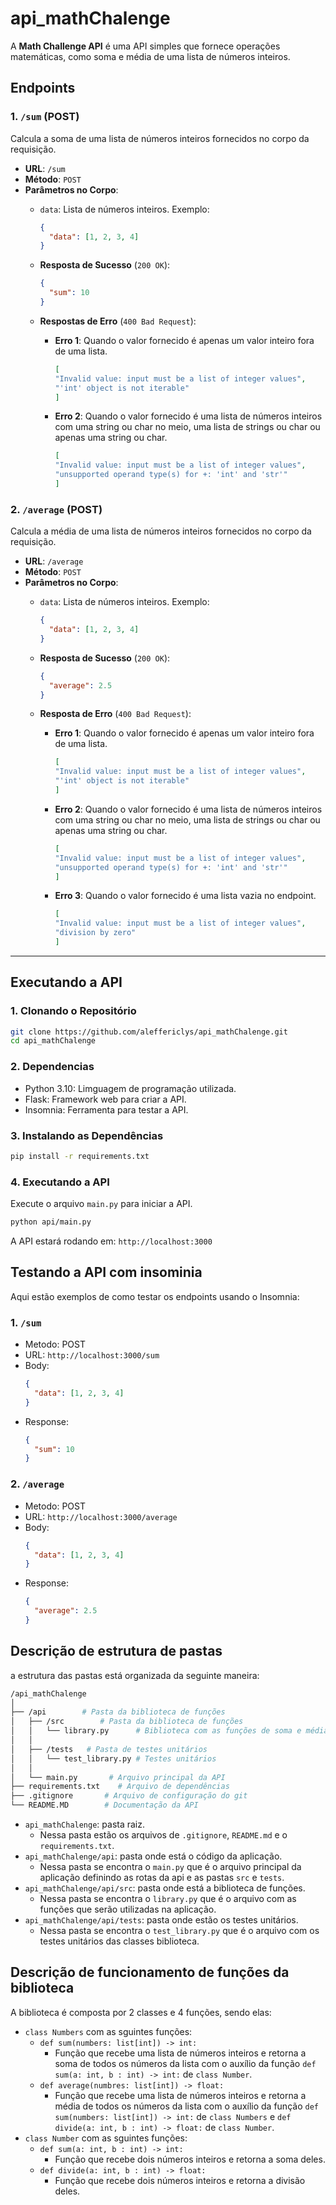 # api_mathChalenge


A **Math Challenge API** é uma API simples que fornece operações matemáticas, como soma e média de uma lista de números inteiros.

## Endpoints

### 1. `/sum` (POST)
Calcula a soma de uma lista de números inteiros fornecidos no corpo da requisição.

- **URL**: `/sum`
- **Método**: `POST`
- **Parâmetros no Corpo**:  
  - `data`: Lista de números inteiros. Exemplo:
    ```json
    {
      "data": [1, 2, 3, 4]
    }
    ```

  - **Resposta de Sucesso** (`200 OK`):
    ```json
    {
      "sum": 10
    }
    ```
  - **Respostas de Erro** (`400 Bad Request`):
    - **Erro 1**: Quando o valor fornecido é apenas um valor inteiro fora de uma lista.
		```json
		[
		"Invalid value: input must be a list of integer values",
		"'int' object is not iterable"
		]
		```
    - **Erro 2**: Quando o valor fornecido é uma lista de números inteiros  com uma string ou char no meio, uma lista de strings ou char ou apenas uma string ou char.
		```json
		[
		"Invalid value: input must be a list of integer values",
		"unsupported operand type(s) for +: 'int' and 'str'"
		]
		```

### 2. `/average` (POST)
Calcula a média de uma lista de números inteiros fornecidos no corpo da requisição.

- **URL**: `/average`
- **Método**: `POST`
- **Parâmetros no Corpo**:  
  - `data`: Lista de números inteiros. Exemplo:
    ```json
    {
      "data": [1, 2, 3, 4]
    }
    ```

  - **Resposta de Sucesso** (`200 OK`):
    ```json
    {
      "average": 2.5
    }
    ```
  - **Resposta de Erro** (`400 Bad Request`):
    - **Erro 1**: Quando o valor fornecido é apenas um valor inteiro fora de uma lista.
		```json
		[
		"Invalid value: input must be a list of integer values",
		"'int' object is not iterable"
		]
		```
    - **Erro 2**: Quando o valor fornecido é uma lista de números inteiros  com uma string ou char no meio, uma lista de strings ou char ou apenas uma string ou char.
		```json
		[
		"Invalid value: input must be a list of integer values",
		"unsupported operand type(s) for +: 'int' and 'str'"
		]
		```
    - **Erro 3**: Quando o valor fornecido é uma lista vazia no endpoint.
		```json
		[
		"Invalid value: input must be a list of integer values",
		"division by zero"
		]

		```

---

## Executando a API

### 1. Clonando o Repositório

```bash
git clone https://github.com/aleffericlys/api_mathChalenge.git
cd api_mathChalenge
```
### 2. Dependencias
- Python 3.10: Limguagem de programação utilizada.
- Flask: Framework web para criar a API.
- Insomnia: Ferramenta para testar a API.
### 3. Instalando as Dependências

```bash
pip install -r requirements.txt
```
### 4. Executando a API

Execute o arquivo `main.py` para iniciar a API.
```bash
python api/main.py
```
A API estará rodando em: `http://localhost:3000`

## Testando a API com insominia
Aqui estão exemplos de como testar os endpoints usando o Insomnia:

### 1. `/sum`
- Metodo: POST
- URL: `http://localhost:3000/sum`
- Body:
  ```json
  {
	"data": [1, 2, 3, 4]
  }
  ```
- Response:
  ```json
  {
	"sum": 10
  }
  ```
### 2. `/average`
- Metodo: POST
- URL: `http://localhost:3000/average`
- Body:
  ```json
  {
	"data": [1, 2, 3, 4]
  }
  ```
- Response:
  ```json
  {
  	"average": 2.5
  }
  ``` 


## Descrição de estrutura de pastas
a estrutura das pastas está organizada da seguinte maneira:

```bash
/api_mathChalenge
│
├── /api        # Pasta da biblioteca de funções
│   ├── /src        # Pasta da biblioteca de funções
│   │   └── library.py      # Biblioteca com as funções de soma e média
│   │   
│   ├── /tests   # Pasta de testes unitários
│   │   └── test_library.py # Testes unitários
│   │   
│   └── main.py       # Arquivo principal da API
├── requirements.txt    # Arquivo de dependências
├── .gitignore       # Arquivo de configuração do git
└── README.MD        # Documentação da API

```
- `api_mathChalenge`: pasta raiz.
  - Nessa pasta estão os arquivos de `.gitignore`, `README.md` e o `requirements.txt`.
- `api_mathChalenge/api`: pasta onde está o código da aplicação.
  - Nessa pasta se encontra o `main.py` que é o arquivo principal da aplicação definindo as rotas da api e as pastas `src` e `tests`.
- `api_mathChalenge/api/src`: pasta onde está a biblioteca de funções.
  - Nessa pasta se encontra o `library.py` que é o arquivo com as funções que serão utilizadas na aplicação.
-  `api_mathChalenge/api/tests`: pasta onde estão os testes unitários.
   - Nessa pasta se encontra o `test_library.py` que é o arquivo com os testes unitários das classes biblioteca.

## Descrição de funcionamento de funções da biblioteca
A biblioteca é composta por 2 classes e 4 funções, sendo elas:
- `class Numbers` com as sguintes funções:
  - `def sum(numbers: list[int]) -> int:` 
    - Função que recebe uma lista de números inteiros e retorna a soma de todos os números da lista com o auxílio da função `def sum(a: int, b : int) -> int:` de `class Number`.
  - `def average(numbres: list[int]) -> float:`
    - Função que recebe uma lista de números inteiros e retorna a média de todos os números da lista com o auxílio da função `def sum(numbers: list[int]) -> int:` de `class Numbers` e `def divide(a: int, b : int) -> float:` de `class Number`.
- `class Number` com as sguintes funções: 
  - `def sum(a: int, b : int) -> int:`
    - Função que recebe dois números inteiros e retorna a soma deles.
  - `def divide(a: int, b : int) -> float:`
    - Função que recebe dois números inteiros e retorna a divisão deles.
  

